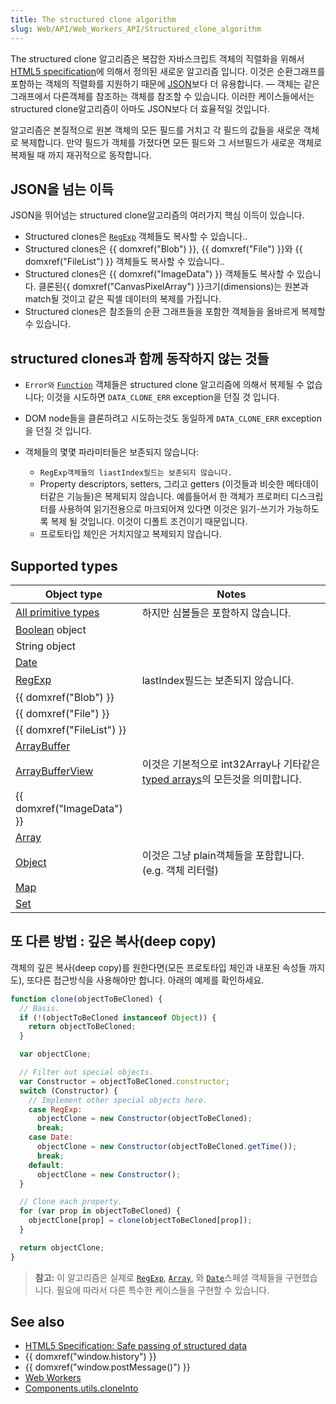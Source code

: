 ```yaml
---
title: The structured clone algorithm
slug: Web/API/Web_Workers_API/Structured_clone_algorithm
---
```


The structured clone 알고리즘은 복잡한 자바스크립트 객체의 직렬화을 위해서 [HTML5 specification](http://www.w3.org/html/wg/drafts/html/master/infrastructure.html#safe-passing-of-structured-data)에 의해서 정의된 새로운 알고리즘 입니다. 이것은 순환그래프를 포함하는 객체의 직렬화를 지원하기 때문에 [JSON](/en/JSON)보다 더 유용합니다. — 객체는 같은 그래프에서 다른객체를 참조하는 객체를 참조할 수 있습니다. 이러한 케이스들에서는 structured clone알고리즘이 아마도 JSON보다 더 효율적일 것입니다.

알고리즘은 본질적으로 원본 객체의 모든 필드를 거치고 각 필드의 값들을 새로운 객체로 복제합니다. 만약 필드가 객체를 가졌다면 모든 필드와 그 서브필드가 새로운 객체로 복제될 때 까지 재귀적으로 동작합니다.

## JSON을 넘는 이득

JSON을 뛰어넘는 structured clone알고리즘의 여러가지 핵심 이득이 있습니다.

- Structured clones은 [`RegExp`](/en/JavaScript/Reference/Global_Objects/RegExp) 객체들도 복사할 수 있습니다..
- Structured clones은 {{ domxref("Blob") }}, {{ domxref("File") }}와 {{ domxref("FileList") }} 객체들도 복사할 수 있습니다..
- Structured clones은 {{ domxref("ImageData") }} 객체들도 복사할 수 있습니다. 클론된{{ domxref("CanvasPixelArray") }}크기(dimensions)는 원본과 match될 것이고 같은 픽셀 데이터의 복제를 가집니다.
- Structured clones은 참조들의 순환 그래프들을 포함한 객체들을 올바르게 복제할 수 있습니다.

## structured clones과 함께 동작하지 않는 것들

- `Error와` [`Function`](/en/JavaScript/Reference/Global_Objects/Function) 객체들은 structured clone 알고리즘에 의해서 복제될 수 없습니다; 이것을 시도하면 `DATA_CLONE_ERR` exception을 던질 것 입니다.
- DOM node들을 클론하려고 시도하는것도 동일하게 `DATA_CLONE_ERR` exception을 던질 것 입니다.
- 객체들의 몇몇 파라미터들은 보존되지 않습니다:

  - `RegExp객체들의 liastIndex필드는 보존되지 않습니다.`
  - Property descriptors, setters, 그리고 getters (이것들과 비슷한 메타데이터같은 기능들)은 복제되지 않습니다. 예를들어서 한 객체가 프로퍼티 디스크립터를 사용하여 읽기전용으로 마크되어져 있다면 이것은 읽기-쓰기가 가능하도록 복제 될 것입니다. 이것이 디폴트 조건이기 때문입니다.
  - 프로토타입 체인은 거치지않고 복제되지 않습니다.

## Supported types

| Object type                                                                     | Notes                                                                                                               |
| ------------------------------------------------------------------------------- | ------------------------------------------------------------------------------------------------------------------- |
| [All primitive types](/ko/docs/Web/JavaScript/Data_structures#Primitive_values) | 하지만 심볼들은 포함하지 않습니다.                                                                                  |
| [Boolean](/ko/docs/Web/JavaScript/Reference/Global_Objects/Boolean) object      |                                                                                                                     |
| String object                                                                   |                                                                                                                     |
| [Date](/ko/docs/Web/JavaScript/Reference/Global_Objects/Date)                   |                                                                                                                     |
| [RegExp](/ko/docs/Web/JavaScript/Reference/Global_Objects/RegExp)               | lastIndex필드는 보존되지 않습니다.                                                                                  |
| {{ domxref("Blob") }}                                                    |                                                                                                                     |
| {{ domxref("File") }}                                                    |                                                                                                                     |
| {{ domxref("FileList") }}                                                |                                                                                                                     |
| [ArrayBuffer](/ko/docs/Web/API/ArrayBuffer)                                     |                                                                                                                     |
| [ArrayBufferView](/ko/docs/Web/API/ArrayBufferView)                             | 이것은 기본적으로 int32Array나 기타같은 [typed arrays](/ko/docs/Web/JavaScript/Typed_arrays)의 모든것을 의미합니다. |
| {{ domxref("ImageData") }}                                            |                                                                                                                     |
| [Array](/ko/docs/Web/JavaScript/Reference/Global_Objects/Array)                 |                                                                                                                     |
| [Object](/ko/docs/Web/JavaScript/Reference/Global_Objects/Object)               | 이것은 그냥 plain객체들을 포함합니다.(e.g. 객체 리터럴)                                                             |
| [Map](/ko/docs/Web/JavaScript/Reference/Global_Objects/Map)                     |                                                                                                                     |
| [Set](/ko/docs/Web/JavaScript/Reference/Global_Objects/Set)                     |                                                                                                                     |

## 또 다른 방법 : 깊은 복사(deep copy‎)

객체의 깊은 복사(deep copy)를 원한다면(모든 프로토타입 체인과 내포된 속성들 까지도), 또다른 접근방식을 사용해야만 합니다. 아래의 예제를 확인하세요.

```js
function clone(objectToBeCloned) {
  // Basis.
  if (!(objectToBeCloned instanceof Object)) {
    return objectToBeCloned;
  }

  var objectClone;

  // Filter out special objects.
  var Constructor = objectToBeCloned.constructor;
  switch (Constructor) {
    // Implement other special objects here.
    case RegExp:
      objectClone = new Constructor(objectToBeCloned);
      break;
    case Date:
      objectClone = new Constructor(objectToBeCloned.getTime());
      break;
    default:
      objectClone = new Constructor();
  }

  // Clone each property.
  for (var prop in objectToBeCloned) {
    objectClone[prop] = clone(objectToBeCloned[prop]);
  }

  return objectClone;
}
```

> **참고:** 이 알고리즘은 실제로 [`RegExp`](/en/JavaScript/Reference/Global_Objects/RegExp), [`Array`](/en/JavaScript/Reference/Global_Objects/Array), 와 [`Date`](/en/JavaScript/Reference/Global_Objects/Date)스페셜 객체들을 구현했습니다. 필요에 따라서 다른 특수한 케이스들을 구현할 수 있습니다.

## See also

- [HTML5 Specification: Safe passing of structured data](http://www.w3.org/TR/html5/infrastructure.html#safe-passing-of-structured-data)
- {{ domxref("window.history") }}
- {{ domxref("window.postMessage()") }}
- [Web Workers](/ko/docs/Web/API/Web_Workers_API)
- [Components.utils.cloneInto](/ko/docs/Components.utils.cloneInto)

